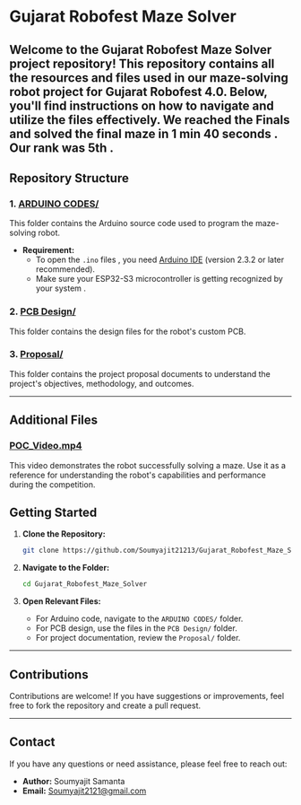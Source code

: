 # Gujarat Robofest Maze Solver

Welcome to the **Gujarat Robofest Maze Solver** project repository! This repository contains all the resources and files used in our maze-solving robot project for Gujarat Robofest 4.0. Below, you'll find instructions on how to navigate and utilize the files effectively.
We reached the Finals and solved the final maze in 1 min 40 seconds .
Our rank was 5th . 
---

## Repository Structure

### 1. [ARDUINO CODES/](./ARDUINO%20CODES)

This folder contains the Arduino source code used to program the maze-solving robot.

- **Requirement:**
  - To open the `.ino` files , you need [Arduino IDE](https://www.arduino.cc/en/software) (version 2.3.2 or later recommended).
  - Make sure your ESP32-S3 microcontroller is getting recognized by your system .

### 2. [PCB Design/](./PCB%20Design)

This folder contains the design files for the robot's custom PCB.


### 3. [Proposal/](./Proposal)

This folder contains the project proposal documents to understand the project's objectives, methodology, and outcomes.

---

## Additional Files

### [POC\_Video.mp4](./POC_Video.mp4)

This video demonstrates the robot successfully solving a maze. Use it as a reference for understanding the robot's capabilities and performance during the competition.


## Getting Started

1. **Clone the Repository:**

   ```bash
   git clone https://github.com/Soumyajit21213/Gujarat_Robofest_Maze_Solver.git
   ```

2. **Navigate to the Folder:**

   ```bash
   cd Gujarat_Robofest_Maze_Solver
   ```

3. **Open Relevant Files:**

   - For Arduino code, navigate to the `ARDUINO CODES/` folder.
   - For PCB design, use the files in the `PCB Design/` folder.
   - For project documentation, review the `Proposal/` folder.

---

## Contributions

Contributions are welcome! If you have suggestions or improvements, feel free to fork the repository and create a pull request.

---

## Contact

If you have any questions or need assistance, please feel free to reach out:

- **Author:** Soumyajit Samanta
- **Email:** [Soumyajit2121@gmail.com](mailto\:soumyajit2121@gmail.com)



